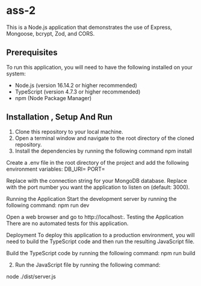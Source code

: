 # ass-2

This is a Node.js application that demonstrates the use of Express, Mongoose, bcrypt, Zod, and CORS.

## Prerequisites

To run this application, you will need to have the following installed on your system:

* Node.js (version 16.14.2 or higher recommended)
* TypeScript (version 4.7.3 or higher recommended)
* npm (Node Package Manager)

## Installation , Setup And Run

1. Clone this repository to your local machine.
2. Open a terminal window and navigate to the root directory of the cloned repository.
3. Install the dependencies by running the following command
npm install

Create a .env file in the root directory of the project and add the following environment variables:
DB_URI=<your MongoDB connection string>
PORT=<port number>

Replace <your MongoDB connection string> with the connection string for your MongoDB database. Replace <port number> with the port number you want the application to listen on (default: 3000).

Running the Application
Start the development server by running the following command:
npm run dev

Open a web browser and go to http://localhost:<port number>.
Testing the Application
There are no automated tests for this application.

Deployment
To deploy this application to a production environment, you will need to build the TypeScript code and then run the resulting JavaScript file.

Build the TypeScript code by running the following command:
npm run build


2. Run the JavaScript file by running the following command:


node ./dist/server.js